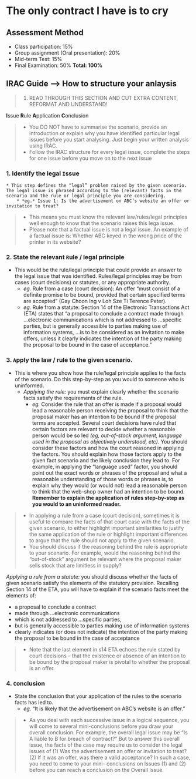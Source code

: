 # The only contract I have is to cry

## Assessment Method

* Class participation: 15%
* Group assignment (Oral presentation): 20%
* Mid-term Test: 15%
* Final Examination: 50%
**Total: 100%**

## IRAC Guide --> How to structure your anlaysis

> 1. READ THROUGH THIS SECTION AND CUT EXTRA CONTENT, REFORMAT AND UNDERSTAND!

**I**ssue **R**ule **A**pplication **C**onclusion

> * You DO NOT have to summarise the scenario, provide an introduction or explain why you have identified particular legal issues before you start analysing. Just begin your written analysis using IRAC.
> * Follow the IRAC structure for every legal issue, complete the steps for one issue before you move on to the next issue

### 1. Identify the legal `I`ssue
    * This step defines the “legal” problem raised by the given scenario. The legal issue is phrased according to the (relevant) facts in the scenario and the rule or legal principle you are considering.
        * *eg.* Issue 1: Is the advertisement on ABC’s website an offer or invitation to treat?

> * This means you must know the relevant law/rules/legal principles well enough to know that the scenario raises this lega issue.
> * Please note that a factual issue is not a legal issue. An example of a factual issue is: Whether ABC keyed in the wrong price of the printer in its website?

### 2. State the relevant `R`ule / legal principle
* This would be the rule/legal principle that could provide an answer to the legal issue that was identified. Rules/legal principles may be from cases (court decisions) or statutes, or any appropriate authority.
    * *eg.* Rule from a case (court decision): An offer “must consist of a definite promise to be bound, provided that certain specified terms are accepted” (Gay Choon Ing v Loh Sze Ti Terence Peter).
    * *eg.* Rule from a statute: Section 14 of the Electronic Transactions Act (ETA) states that “a proposal to conclude a contract made through ...electronic communications which is not addressed to ...specific parties, but is generally accessible to parties making use of information systems, ...is to be considered as an invitation to make offers, unless it clearly indicates the intention of the party making the proposal to be bound in the case of acceptance.”

### 3. `A`pply the law / rule to the given scenario.
* This is where you show how the rule/legal principle applies to the facts of the scenario. Do this step-by-step as you would to someone who is uninformed.
    * *Applying the rule:* you must explain clearly whether the scenario facts satisfy the requirements of the rule. 
        * *eg.* Consider the rule that an offer is made if a proposal would lead a reasonable person receiving the proposal to think that the proposal maker has an intention to be bound if the proposal terms are accepted. Several court decisions have ruled that certain factors are relevant to decide whether a reasonable person would be so led *(eg, out-of-stock argument, language used in the proposal as objectively understood, etc)*. You should consider these factors and how the court reasoned in applying the factors. You should explain how those factors apply to the given fact scenario and the likely conclusion they lead to. For example, in applying the “language used” factor, you should point out the exact words or phrases of the proposal and what a reasonable understanding of those words or phrases is, to explain why they would (or would not) lead a reasonable person to think that the web-shop owner had an intention to be bound. **Remember to explain the application of rules step-by-step as you would to an uninformed reader.**
> * In applying a rule from a case (court decision), sometimes it is useful to compare the facts of that court case with the facts of the given scenario, to either highlight important similarities to justify the same application of the rule or highlight important differences to argue that the rule should not apply to the given scenario.
> * You should discuss if the reasoning behind the rule is appropriate to your scenario. For example, would the reasoning behind the “out-of-stock” argument be relevant where the proposal maker sells stock that are limitless in supply?

*Applying a rule from a statute:* you should discuss whether the facts of given scenario satisfy the elements of the statutory provision. Recalling Section 14 of the ETA, you will have to explain if the scenario facts meet the elements of:  
* a proposal to conclude a contract  
* made through ...electronic communications  
* which is not addressed to ...specific parties,  
* but is generally accessible to parties making use of information systems  
* clearly indicates (or does not indicate) the intention of the party making the proposal to be bound in the case of acceptance  
> * Note that the last element in s14 ETA echoes the rule stated by court decisions – that the existence or absence of an intention to be bound by the proposal maker is pivotal to whether the proposal is an offer.

### 4. `C`onclusion

* State the conclusion that your application of the rules to the scenario facts has led to.
    * *eg.* “It is likely that the advertisement on ABC’s website is an offer.”

> * As you deal with each successive issue in a logical sequence, you will come to several mini-conclusions before you draw your overall conclusion. For example, the overall legal issue may be “Is A liable to B for breach of contract?” But to answer this overall issue, the facts of the case may require us to consider the legal issues of (1) Was the advertisement an offer or invitation to treat? (2) If it was an offer, was there a valid acceptance? In such a case, you need to come to your mini- conclusions on Issues (1) and (2) before you can reach a conclusion on the Overall Issue.
